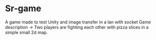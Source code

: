 # Sr-game
A game made to test Unity and image transfer in a lan with socket 
Game description -> Two players are fighting each other with pizza slices in a simple small 2d map.
